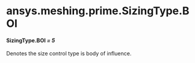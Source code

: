 <a id="ansys-meshing-prime-sizingtype-boi"></a>

# ansys.meshing.prime.SizingType.BOI

<a id="ansys.meshing.prime.SizingType.BOI"></a>

#### SizingType.BOI *= 5*

Denotes the size control type is body of influence.

<!-- !! processed by numpydoc !! -->
